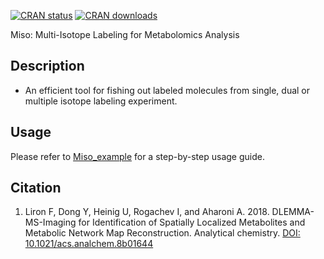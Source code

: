 [![CRAN status](http://www.r-pkg.org/badges/version/Miso)](https://cran.r-project.org/package=Miso) 
[![CRAN downloads](http://cranlogs.r-pkg.org/badges/grand-total/Miso)](https://cran.r-project.org/package=Miso)

Miso: Multi-Isotope Labeling for Metabolomics Analysis


## Description

- An efficient tool for fishing out labeled molecules from single, dual or multiple isotope labeling experiment.


## Usage

Please refer to [Miso_example](https://github.com/YonghuiDong/Miso_example) for a step-by-step usage guide.

## Citation

1. Liron F, Dong Y, Heinig U, Rogachev I, and Aharoni A. 2018. DLEMMA-MS-Imaging for Identification of Spatially Localized Metabolites and Metabolic Network Map Reconstruction. Analytical chemistry. [DOI: 10.1021/acs.analchem.8b01644](https://pubs.acs.org/doi/10.1021/acs.analchem.8b01644)
